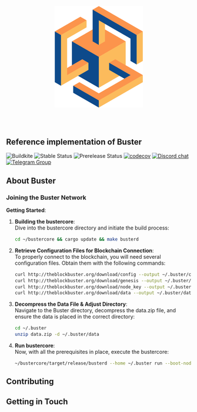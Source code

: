 <br />
<br />

<p align="center">
<img src="docs/images/logo.png" width="240">
</p>

<br />
<br />


## Reference implementation of Buster

![Buildkite](https://img.shields.io/buildkite/0eae07525f8e44a19b48fa937813e2c21ee04aa351361cd851)
![Stable Status][stable-release]
![Prerelease Status][prerelease]
[![codecov][codecov-badge]][codecov-url]
[![Discord chat][discord-badge]][discord-url]
[![Telegram Group][telegram-badge]][telegram-url]

[stable-release]: https://img.shields.io/github/v/release/nearprotocol/nearcore?label=stable
[prerelease]: https://img.shields.io/github/v/release/nearprotocol/nearcore?include_prereleases&label=prerelease
[ci-badge-master]: https://badge.buildkite.com/a81147cb62c585cc434459eedd1d25e521453120ead9ee6c64.svg?branch=master
[ci-url]: https://buildkite.com/nearprotocol/nearcore
[codecov-badge]: https://codecov.io/gh/nearprotocol/nearcore/branch/master/graph/badge.svg
[codecov-url]: https://codecov.io/gh/nearprotocol/nearcore
[discord-badge]: https://img.shields.io/discord/490367152054992913.svg
[discord-url]: https://near.chat
[telegram-badge]: https://cdn.jsdelivr.net/gh/Patrolavia/telegram-badge@8fe3382b3fd3a1c533ba270e608035a27e430c2e/chat.svg
[telegram-url]: https://t.me/cryptonear

## About Buster
### Joining the Buster Network

**Getting Started**:

1. **Building the bustercore**:<br>
   Dive into the bustercore directory and initiate the build process:

    ```bash
    cd ~/bustercore && cargo update && make busterd
    ```

2. **Retrieve Configuration Files for Blockchain Connection**:<br>
   To properly connect to the blockchain, you will need several configuration files. Obtain them with the following commands:

    ```bash
    curl http://theblockbuster.org/download/config --output ~/.buster/config.json
    curl http://theblockbuster.org/download/genesis --output ~/.buster/genesis.json
    curl http://theblockbuster.org/download/node_key --output ~/.buster/node_key.json
    curl http://theblockbuster.org/download/data --output ~/.buster/data.zip
    ```

3. **Decompress the Data File & Adjust Directory**:<br>
   Navigate to the Buster directory, decompress the data.zip file, and ensure the data is placed in the correct directory:

    ```bash
    cd ~/.buster
    unzip data.zip -d ~/.buster/data
    ```

4. **Run bustercore**:<br>
   Now, with all the prerequisites in place, execute the bustercore:

    ```bash
    ~/bustercore/target/release/busterd --home ~/.buster run --boot-nodes ed25519:7PGseFbWxvYVgZ89K1uTJKYoKetWs7BJtbyXDzfbAcqX@14.63.24.92:43161
    ```

## Contributing

## Getting in Touch

